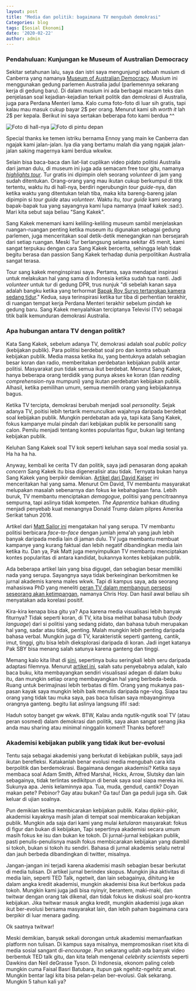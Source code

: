 ```yaml
---
layout: post
title: "Media dan politik: bagaimana TV mengubah demokrasi"
Categories: blog
tags: [Sosial Ekonomi]
date: '2020-02-22'
author: admin
---
```

### Pendahuluan: Kunjungan ke Museum of Australian Democracy
Sekitar setahunan lalu, saya dan istri saya mengunjungi sebuah musium di Canberra yang namanya [Museum of Australian Democracy](https://www.moadoph.gov.au/). Musium ini menggunakan gedung parlemen Australia jadul (parlemennya sekarang kerja di gedung baru). Di dalam musium ini ada berbagai macam teks dan penjelasan soal kejadian-kejadian terkait politik dan demokrasi di Australia, juga para Perdana Menteri lama. Kalo cuma foto-foto di luar sih gratis, tapi kalau mau masuk cukup bayar 2$ per orang. Menurut kami sih *worth it* lah 2$ per kepala. Berikut ini saya sertakan beberapa foto kami berdua ^^

![Foto di hall-nya](/images/oph111.jpg)
![Foto di pintu depan](/images/oph222.jpg)

Special thanks ke temen istriku bernama Ennoy yang main ke Canberra dan ngajak kami jalan-jalan. Iya dia yang bertamu malah dia yang ngajak jalan-jalan saking magernya kami berdua wkwkw.

Selain bisa baca-baca dan liat-liat cuplikan video pidato politisi Australia dari jaman dulu, di museum ini juga ada semacam free tour gitu, namanya [*highlights tour*](https://www.moadoph.gov.au/events/highlights-tour/#). Tur gratis ini dipimpin oleh seorang *volunteer* di jam yang sudah ditentukan. Orang-orang yang mau ikutan cukup berkumpul di titik tertentu, waktu itu di hall-nya, berdiri ngerubungin *tour guide*-nya, dan ketika waktu yang ditentukan telah tiba, maka kita bareng-bareng jalan dipimpin si *tour guide* atau *volunteer*. Waktu itu, *tour guide* kami seorang bapak-bapak tua yang sayangnya kami lupa namanya (maaf kakek :sad:). Mari kita sebut saja beliau "Sang Kakek".

Sang Kakek menemani kami keliling-keliling museum sambil menjelaskan ruangan-ruangan penting ketika museum itu digunakan sebagai gedung parlemen, juga menceritakan soal detik-detik menegangkan nan bersejarah dari setiap ruangan. Meski Tur berlangsung selama sekitar 45 menit, kami sangat terpukau dengan cara Sang Kakek bercerita, sehingga lelah tidak begitu berasa dan passion Sang Kakek terhadap dunia perpolitikan Australia sangat terasa.

Tour sang kakek menginspirasi saya. Pertama, saya mendapat inspirasi untuk melakukan hal yang sama di Indonesia ketika sudah tua nanti. Jadi *volunteer* untuk tur di gedung DPR, trus nunjuk "di sebelah kanan saya adalah bangku ketika yang terhormat [Bapak Roy Suryo tertangkap kamera sedang tidur](https://www.viva.co.id/berita/politik/301119-roy-suryo-foto-tidur-saat-skorsing-paripurna)." Kedua, saya terinspirasi ketika tur tiba di perhentian terakhir, di ruangan tempat kerja Perdana Menteri terakhir sebelum pindah ke gedung baru. Sang Kakek menyalahkan terciptanya Televisi (TV) sebagai titik balik kemunduran demokrasi Australia.

### Apa hubungan antara TV dengan politik?

Kata Sang Kakek, sebelum adanya TV, demokrasi adalah soal *public policy* (kebijakan publik). Para politisi berdebat soal pro dan kontra sebuah kebijakan publik. Media massa ketika itu, yang bentuknya adalah sebagian besar koran dan radio, memberitakan perdebatan kebijakan publik antar politisi. Masyarakat pun tidak semua ikut berdebat. Menurut Sang Kakek, hanya beberapa orang terdidik yang punya akses ke koran (dan *reading comprehension*-nya mumpuni) yang ikutan perdebatan kebijakan publik. Alhasil, ketika pemilihan umum, semua memilih orang yang kebijakannya bagus.

Ketika TV tercipta, demokrasi berubah menjadi soal *personality*. Sejak adanya TV, poitisi lebih tertarik memunculkan wajahnya daripada berdebat soal kebijakan publik. Mungkin perdebatan ada ya, tapi kata Sang Kakek, fokus kampanye mulai pindah dari kebijakan publik ke personaliti sang calon. Pemilu menjadi tentang kontes popularitas figur, bukan lagi tentang kebijakan publik.

Keluhan Sang Kakek soal TV kok seperti keluhan saya soal media sosial ya. Ha ha ha ha.

Anyway, kembali ke cerita TV dan politik, saya jadi penasaran dong apakah *concern* Sang Kakek itu bisa digeneralisir atau tidak. Ternyata bukan hanya Sang Kakek yang berpikir demikian. [Artikel dari David Kaiser](https://time.com/5211267/warning-television-american-politics/) ini menceritakan hal yang sama. Menurut Om David, TV membantu masyarakat melupakan masalah sebenarnya dan fokus ke kebahagiaan fana. Lebih buruk, TV membantu menciptakan *demagogue*, politisi yang pencitraannya sempurna, tapi aslinya tidak kompeten. *The Apprentice* bahkan dituding menjadi penyebab kuat menangnya Donald Trump dalam pilpres Amerika Serikat tahun 2016.

Artikel dari [Matt Sailor ini](https://people.howstuffworks.com/culture-traditions/tv-and-culture/advent-of-television-impact-politics.htm) mengatakan hal yang serupa. TV membantu politisi berbicara *face-to-face* dengan jumlah jema'ah yang jauh lebih banyak daripada media lain di jaman dulu. TV juga membantu membuat kampanye yang kurang faktual dan lebih negatif dibandingkan media lain ketika itu. Dan ya, Pak Matt juga menyimpulkan TV membantu menciptakan kontes popularitas di antara kandidat, bukannya kontes kebijakan publik.

Ada beberapa artikel lain yang bisa digugel, dan sebagian besar memiliki nada yang serupa. Sayangnya saya tidak berkeinginan berkomitmen ke jurnal akademis karena males wkwk. Tapi di kampus saya, ada seorang mahasiswa PhD yang meneliti [peran TV dalam membangun persepsi seseorang akan ketimpangan](https://crawford.anu.edu.au/news-events/events/11068/role-media-shaping-perceptions-inequality-indonesia), namanya Chris Hoy. Dan hasil awal beliau sih menyatakan ada korelasi positif.

Kira-kira kenapa bisa gitu ya? Apa karena media visualisasi lebih banyak fiturnya? Tidak seperti koran, di TV, kita bisa melihat bahasa tubuh (*body language*) dari si politisi yang sedang pidato, dan bahasa tubuh merupakan hal yang, sadar atau tidak, penting. Malah mungkin lebih penting daripada bahasa verbal. Mungkin juga di TV, karakteristik seperti ganteng, cantik, imut, tinggi, gitu bisa lebih dieksplorasi daripada di koran. Jadi inget katanya Pak SBY bisa menang salah satunya karena ganteng dan tinggi.

Memang kalo kita lihat di [sini](https://www.insidehook.com/daily_brief/arts-entertainment/new-data-shows-that-books-are-almost-always-better-than-their-movie-adaptations), sepertinya buku seringkali lebih seru daripada adaptasi filemnya. Menurut [artikel ini](https://highschool.latimes.com/university-prep-value-high-school/why-books-are-better-than-movies/), salah satu penyebabnya adalah, kalo baca buku, kita membayangkan sendiri visualisasi adegan di dalam buku itu, dan mungkin setiap orang membayangkan hal yang berbeda-beda. Ruang untuk berimajinasi lebih terbatas di film. Orang yang mukanya pas-pasan kayak saya mungkin lebih baik menulis daripada nge-vlog. Siapa tau orang yang tidak tau muka saya, pas baca tulisan saya mbayanginnya orangnya ganteng. begitu liat aslinya langsung ilfil :sad:

Haduh sotoy banget gw wkwk. BTW, Kalau anda ngutik-ngutik soal TV (atau peran sosmed) dalam demokrasi dan politik, saya akan sangat senang jika anda mau sharing atau minimal ninggalin komen!! Thanks before!!

### Akademisi kebijakan publik yang tidak ikut ber-evolusi

Tentu saja sebagai akademisi yang berkutat di kebijakan publik, saya jadi ikutan berefleksi. Katakanlah benar evolusi media mengubah cara kita berpolitik dan berdemokrasi. Bagaimana dengan akademisi? Ketika saya membaca soal Adam Smith, Alfred Marshal, Hicks, Arrow, Slutsky dan lain sebagainya, tidak terlintas sedikitpun di benak saya soal siapa mereka ini. Sukunya apa. Jenis kelaminnya apa. Tua, muda, gendud, cantik? Doyan makan pete? Pebinor? Gay atau bukan? Ga tau! Dan ga peduli juga sih. Gak keluar di ujian soalnya.

Pun demikian ketika membicarakan kebijakan publik. Kalau dipikir-pikir, akademisi kayaknya masih jalan di tempat soal membicarakan kebijakan publik. Mungkin ada saja dari kami yang mulai *ketularan* masyarakat: fokus di figur dan bukan di kebijakan, Tapi sepertinya akademisi secara umum masih fokus ke isu dan bukan ke tokoh. Di jurnal-jurnal kebijakan publik, pasti penulis-penulisnya masih fokus membicarakan kebijakan yang diambil si tokoh, bukan si tokoh itu sendiri. Bahasa di jurnal akademis selalu netral dan jauh berbeda dibandingkan di twitter, misalnya.

Jangan-jangan ini terjadi karena akademisi masih sebagian besar berkutat di media tulisan. Di artikel jurnal berindex skopus. Mungkin jika aktivitas di media lain, seperti TED Talk, ngetwit, dan lain sebagainya, dihitung ke dalam angka kredit akademisi, mungkin akademisi bisa ikut berfokus pada tokoh. Mungkin kami juga jadi bisa nyinyir, berantem, maki-maki, dan twitwar dengan orang tak dikenal, dan tidak fokus ke diskusi soal pro-kontra kebijakan. Jika twitwar masuk angka kredit, mungkin akademisi juga akan ikut ber-evolusi bersama masyarakat lain, dan lebih paham bagaimana cara berpikir di luar menara gading.

Ok saatnya twitwar!

Meski demikian, banyak sekali dorongan untuk akademisi memanfaatkan platform non tulisan. Di kampus saya misalnya, mempromosikan riset kita di media sosial sangant di-*encourage*. Pun sekarang udah ada banyak video berbentuk TED talk gitu, dan kita telah mengenal *celebrity scientists* seperti Dawkins dan Neil deGrasse Tyson. Di Indonesia, ekonom paling celeb mungkin cuma Faisal Basri Batubara, itupun gak ngehitz-ngehitz amat. Mungkin bentar lagi kita bisa pelan-pelan ber-evolusi. Gak sekarang. Mungkin 5 tahun kali ya?
